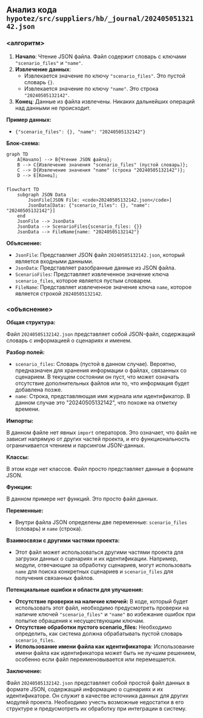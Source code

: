 ## Анализ кода `hypotez/src/suppliers/hb/_journal/20240505132142.json`

### <алгоритм>

1.  **Начало**: Чтение JSON файла. Файл содержит словарь с ключами `"scenario_files"` и `"name"`.
2.  **Извлечение данных**: 
    - Извлекается значение по ключу `"scenario_files"`.  Это пустой словарь `{}`.
    - Извлекается значение по ключу `"name"`.  Это строка `"20240505132142"`.
3.  **Конец**: Данные из файла извлечены. Никаких дальнейших операций над данными не происходит.

**Пример данных:**

-   `{"scenario_files": {}, "name": "20240505132142"}`

**Блок-схема:**

```mermaid
graph TD
    A[Начало] --> B{Чтение JSON файла};
    B --> C{Извлечение значения "scenario_files" (пустой словарь)};
    C --> D{Извлечение значения "name" (строка "20240505132142")};
    D --> E[Конец];
```

### <mermaid>

```mermaid
flowchart TD
    subgraph JSON Data
        JsonFile[JSON File: <code>20240505132142.json</code>]
        JsonData[Data: {"scenario_files": {}, "name": "20240505132142"}]
    end
    JsonFile --> JsonData
    JsonData --> ScenarioFiles{scenario_files: {}}
    JsonData --> FileName{name: "20240505132142"}
```

**Объяснение:**

-   `JsonFile`:  Представляет JSON файл `20240505132142.json`, который является входными данными.
-   `JsonData`:  Представляет разобранные данные из JSON файла.
-   `ScenarioFiles`: Представляет извлеченное значение ключа `scenario_files`, которое является пустым словарем.
-    `FileName`:  Представляет извлеченное значение ключа `name`, которое является строкой  `20240505132142`.

### <объяснение>

**Общая структура:**

Файл `20240505132142.json` представляет собой JSON-файл, содержащий словарь с информацией о сценариях и именем.

**Разбор полей:**

-   `scenario_files`:  Словарь (пустой в данном случае). Вероятно, предназначен для хранения информации о файлах, связанных со сценарием. В текущем состоянии он пуст, что может означать отсутствие дополнительных файлов или то, что информация будет добавлена позже.
-   `name`:  Строка, представляющая имя журнала или идентификатор. В данном случае это "20240505132142", что похоже на отметку времени.

**Импорты:**

В данном файле нет явных `import` операторов. Это означает, что файл не зависит напрямую от других частей проекта, и его функциональность ограничивается чтением и парсингом JSON-данных.

**Классы:**

В этом коде нет классов. Файл просто представляет данные в формате JSON.

**Функции:**

В данном примере нет функций. Это просто файл данных.

**Переменные:**

-   Внутри файла JSON определены две переменные: `scenario_files` (словарь) и `name` (строка).

**Взаимосвязи с другими частями проекта:**

-  Этот файл может использоваться другими частями проекта для загрузки данных о сценариях и их идентификации. Например, модули, отвечающие за обработку сценариев, могут использовать  `name`  для поиска конкретных сценариев и `scenario_files`  для получения связанных файлов.

**Потенциальные ошибки и области для улучшения:**

-   **Отсутствие проверки на наличие ключей:**  В коде, который будет использовать этот файл, необходимо предусмотреть проверки на наличие ключей  `"scenario_files"`  и  `"name"`  во избежание ошибок при попытке обращения к несуществующим ключам.
-   **Отсутствие обработки пустого scenario_files:**  Необходимо определить, как система должна обрабатывать пустой словарь `scenario_files`.
-   **Использование имени файла как идентификатора**: Использование имени файла как идентификатора может быть не лучшим решением, особенно если файл переименовывается или перемещается.

**Заключение:**

Файл  `20240505132142.json`  представляет собой простой файл данных в формате JSON, содержащий информацию о сценариях и их идентификаторе. Он служит в качестве источника данных для других модулей проекта. Необходимо учесть возможные недостатки в его структуре и предусмотреть их обработку при интеграции в систему.